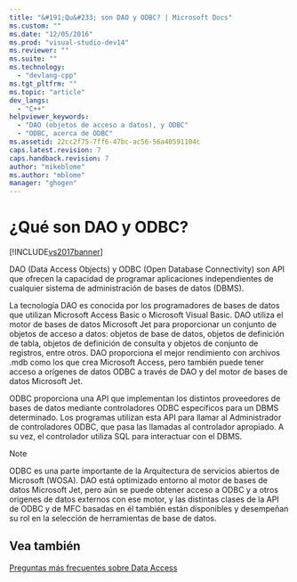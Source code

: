 ```yaml
---
title: "&#191;Qu&#233; son DAO y ODBC? | Microsoft Docs"
ms.custom: ""
ms.date: "12/05/2016"
ms.prod: "visual-studio-dev14"
ms.reviewer: ""
ms.suite: ""
ms.technology: 
  - "devlang-cpp"
ms.tgt_pltfrm: ""
ms.topic: "article"
dev_langs: 
  - "C++"
helpviewer_keywords: 
  - "DAO (objetos de acceso a datos), y ODBC"
  - "ODBC, acerca de ODBC"
ms.assetid: 22cc2f75-7ff6-47bc-ac56-56a40591104c
caps.latest.revision: 7
caps.handback.revision: 7
author: "mikeblome"
ms.author: "mblome"
manager: "ghogen"
---
```

# &#191;Qu&#233; son DAO y ODBC?
[!INCLUDE[vs2017banner](../assembler/inline/includes/vs2017banner.md)]

DAO \(Data Access Objects\) y ODBC \(Open Database Connectivity\) son API que ofrecen la capacidad de programar aplicaciones independientes de cualquier sistema de administración de bases de datos \(DBMS\).  
  
 La tecnología DAO es conocida por los programadores de bases de datos que utilizan Microsoft Access Basic o Microsoft Visual Basic.  DAO utiliza el motor de bases de datos Microsoft Jet para proporcionar un conjunto de objetos de acceso a datos: objetos de base de datos, objetos de definición de tabla, objetos de definición de consulta y objetos de conjunto de registros, entre otros.  DAO proporciona el mejor rendimiento con archivos .mdb como los que crea Microsoft Access, pero también puede tener acceso a orígenes de datos ODBC a través de DAO y del motor de bases de datos Microsoft Jet.  
  
 ODBC proporciona una API que implementan los distintos proveedores de bases de datos mediante controladores ODBC específicos para un DBMS determinado.  Los programas utilizan esta API para llamar al Administrador de controladores ODBC, que pasa las llamadas al controlador apropiado.  A su vez, el controlador utiliza SQL para interactuar con el DBMS.  
  
> [!NOTE]
>  ODBC es una parte importante de la Arquitectura de servicios abiertos de Microsoft \(WOSA\).  DAO está optimizado entorno al motor de bases de datos Microsoft Jet, pero aún se puede obtener acceso a ODBC y a otros orígenes de datos externos con ese motor, y las distintas clases de la API de ODBC y de MFC basadas en él también están disponibles y desempeñan su rol en la selección de herramientas de base de datos.  
  
## Vea también  
 [Preguntas más frecuentes sobre Data Access](../data/data-access-frequently-asked-questions-mfc-data-access.md)